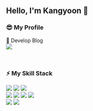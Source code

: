 ## Hello, I'm Kangyoon 🥰
<!-- ![header](https://capsule-render.vercel.app/api?type=wave&color=auto&height=300&section=header&text=Kangyoon's Introduce&fontSize=40)

 -->
 
### 😎 My Profile
📌 Develop Blog </br>
[<img src="https://img.shields.io/badge/Velog-4FC08D?style=flat-square&logo=Velog&logoColor=white"/></a>](https://velog.io/@kxun_ii)

</br>

### ⚡ My Skill Stack
<img src="https://img.shields.io/badge/HTML5-E34F26?style=flat-square&logo=HTML5&logoColor=white"/></a>
<img src="https://img.shields.io/badge/CSS3-1572B6?style=flat-square&logo=CSS3&logoColor=white"/></a>
<img src="https://img.shields.io/badge/JavaScript-F7DF1E?style=flat-square&logo=JavaScript&logoColor=black"/></a>
</br>
<img src="https://img.shields.io/badge/Vue.js-4FC08D?style=flat-square&logo=Vue.js&logoColor=white"/></a>
<img src="https://img.shields.io/badge/Vuetify-1867C0?style=flat-square&logo=Vuetify&logoColor=white"/></a>
<img src="https://img.shields.io/badge/Vuex-4FC08D?style=flat-square&logo=Vuex&logoColor=white"/></a>
<img src="https://img.shields.io/badge/Axios-DA291C?style=flat-square&logo=Axios&logoColor=white"/></a>
</br>
<img src="https://img.shields.io/badge/React-61DAFB?style=flat-square&logo=React&logoColor=white"/></a>
<img src="https://img.shields.io/badge/TypeScript-3178C6?style=flat-square&logo=TypeScript&logoColor=white"/></a>

